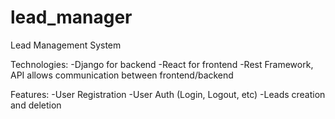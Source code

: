# lead_manager
Lead Management System 

Technologies: 
-Django for backend 
-React for frontend
-Rest Framework, API allows communication between frontend/backend 

Features:
-User Registration
-User Auth (Login, Logout, etc)
-Leads creation and deletion 
